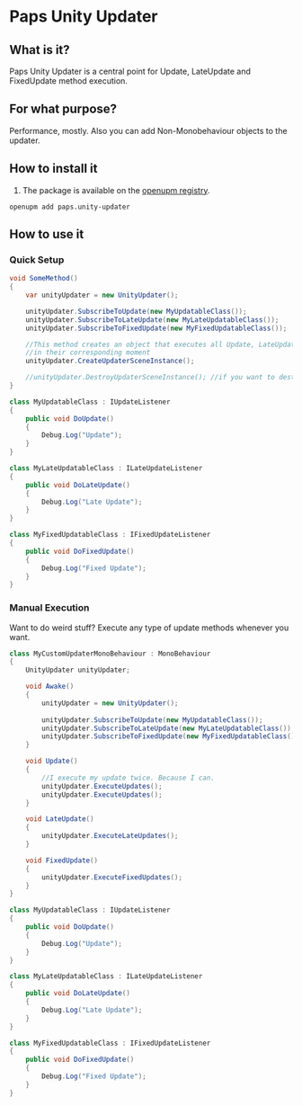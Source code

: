# Paps Unity Updater

## What is it?

Paps Unity Updater is a central point for Update, LateUpdate and FixedUpdate method execution.

## For what purpose?

Performance, mostly. Also you can add Non-Monobehaviour objects to the updater.

## How to install it
1. The package is available on the [openupm registry](https://openupm.com/packages/paps.unity-updater/).
```
openupm add paps.unity-updater
```

## How to use it

### Quick Setup

```csharp
void SomeMethod()
{
    var unityUpdater = new UnityUpdater();

    unityUpdater.SubscribeToUpdate(new MyUpdatableClass());
    unityUpdater.SubscribeToLateUpdate(new MyLateUpdatableClass());
    unityUpdater.SubscribeToFixedUpdate(new MyFixedUpdatableClass());

    //This method creates an object that executes all Update, LateUpdate and FixedUpdate Listeners
    //in their corresponding moment
    unityUpdater.CreateUpdaterSceneInstance();

    //unityUpdater.DestroyUpdaterSceneInstance(); //if you want to destroy that object
}

class MyUpdatableClass : IUpdateListener
{
    public void DoUpdate()
    {
        Debug.Log("Update");
    }
}

class MyLateUpdatableClass : ILateUpdateListener
{
    public void DoLateUpdate()
    {
        Debug.Log("Late Update");
    }
}

class MyFixedUpdatableClass : IFixedUpdateListener
{
    public void DoFixedUpdate()
    {
        Debug.Log("Fixed Update");
    }
}
```

### Manual Execution

Want to do weird stuff? Execute any type of update methods whenever you want.

```csharp
class MyCustomUpdaterMonoBehaviour : MonoBehaviour
{
    UnityUpdater unityUpdater;

    void Awake()
    {
        unityUpdater = new UnityUpdater();
    
        unityUpdater.SubscribeToUpdate(new MyUpdatableClass());
        unityUpdater.SubscribeToLateUpdate(new MyLateUpdatableClass());
        unityUpdater.SubscribeToFixedUpdate(new MyFixedUpdatableClass());
    }

    void Update()
    {
        //I execute my update twice. Because I can.
        unityUpdater.ExecuteUpdates();
        unityUpdater.ExecuteUpdates();
    }

    void LateUpdate()
    {
        unityUpdater.ExecuteLateUpdates();
    }

    void FixedUpdate()
    {
        unityUpdater.ExecuteFixedUpdates();
    }
}

class MyUpdatableClass : IUpdateListener
{
    public void DoUpdate()
    {
        Debug.Log("Update");
    }
}

class MyLateUpdatableClass : ILateUpdateListener
{
    public void DoLateUpdate()
    {
        Debug.Log("Late Update");
    }
}

class MyFixedUpdatableClass : IFixedUpdateListener
{
    public void DoFixedUpdate()
    {
        Debug.Log("Fixed Update");
    }
}
```